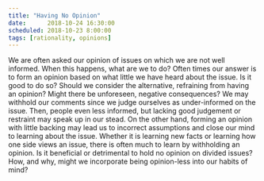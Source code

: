 ```yaml
---
title: "Having No Opinion"
date:      2018-10-24 16:30:00
scheduled: 2018-10-23 8:00:00
tags: [rationality, opinions]
---
```

We are often asked our opinion of issues on which we are not well informed. When this happens, what are we to do? Often times our answer is to form an opinion based on what little we have heard about the issue. Is it good to do so? Should we consider the alternative, refraining from having an opinion? Might there be unforeseen, negative consequences? We may withhold our comments since we judge ourselves as under-informed on the issue. Then, people even less informed, but lacking good judgement or restraint may speak up in our stead. On the other hand, forming an opinion with little backing may lead us to incorrect assumptions and close our mind to learning about the issue. Whether it is learning new facts or learning how one side views an issue, there is often much to learn by withholding an opinion. Is it beneficial or detrimental to hold no opinion on divided issues? How, and why, might we incorporate being opinion-less into our habits of mind?
